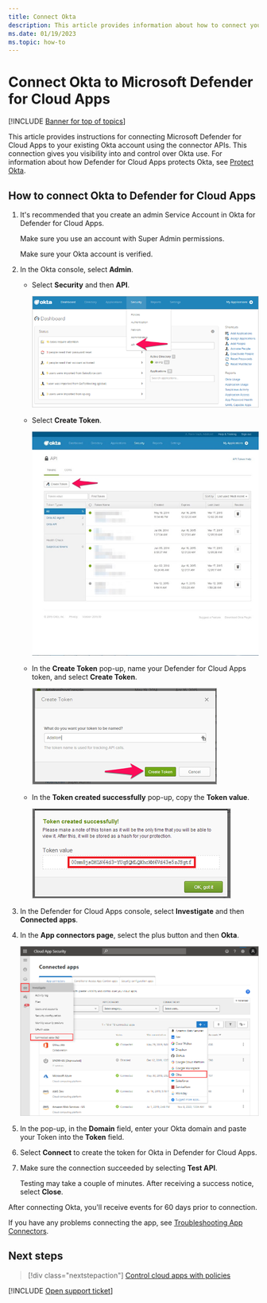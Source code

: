 ```yaml
---
title: Connect Okta
description: This article provides information about how to connect your Okta to Defender for Cloud Apps using the API connector for visibility and control over use.
ms.date: 01/19/2023
ms.topic: how-to
---
```

# Connect Okta to Microsoft Defender for Cloud Apps

[!INCLUDE [Banner for top of topics](includes/banner.md)]

This article provides instructions for connecting Microsoft Defender for Cloud Apps to your existing Okta account using the connector APIs. This connection gives you visibility into and control over Okta use. For information about how Defender for Cloud Apps protects Okta, see [Protect Okta](protect-okta.md).

## How to connect Okta to Defender for Cloud Apps

1. It's recommended that you create an admin Service Account in Okta for Defender for Cloud Apps.

    Make sure you use an account with Super Admin permissions.

    Make sure your Okta account is verified.

1. In the Okta console, select **Admin**.

    - Select **Security** and then **API**.

         ![Okta api.](media/classic-okta-api.png "Okta api")

    - Select **Create Token**.

         ![Okta create token.](media/classic-okta-createtoken.png "Okta create token")

    - In the **Create Token** pop-up, name your Defender for Cloud Apps token, and select **Create Token**.

         ![Okta token pop-up.](media/classic-okta-token-pop-up.png)

    - In the **Token created successfully** pop-up, copy the **Token value**.

         ![Okta token value.](media/classic-okta-token-value.png "Okta token value")

1. In the Defender for Cloud Apps console, select **Investigate** and then **Connected apps**.

1. In the **App connectors page**, select the plus button and then **Okta**.

    ![connect Okta.](media/classic-connect-okta.png "connect Okta")

1. In the pop-up, in the **Domain** field, enter your Okta domain and paste your Token into the **Token** field.

1. Select **Connect** to create the token for Okta in Defender for Cloud Apps.

1. Make sure the connection succeeded by selecting **Test API**.

    Testing may take a couple of minutes. After receiving a success notice, select **Close**.

After connecting Okta, you'll receive events for 60 days prior to connection.

If you have any problems connecting the app, see [Troubleshooting App Connectors](troubleshooting-api-connectors-using-error-messages.md).

## Next steps

> [!div class="nextstepaction"]
> [Control cloud apps with policies](control-cloud-apps-with-policies.md)

[!INCLUDE [Open support ticket](includes/support.md)]
